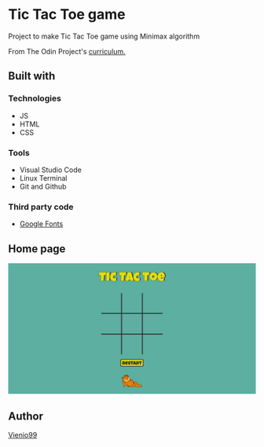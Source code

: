 <h1>Tic Tac Toe game</h1>
<p>Project to make Tic Tac Toe game using Minimax algorithm</p>
<p>From The Odin Project's <a href="https://www.theodinproject.com/paths/full-stack-javascript/courses/javascript/lessons/tic-tac-toe">curriculum.</a></p>

<h2>Built with</h2>
<h3>Technologies</h3>
  <ul>
    <li>JS</li>
    <li>HTML</li>
    <li>CSS</li>
  </ul> 
<h3>Tools</h3>
  <ul>
    <li>Visual Studio Code</li>
    <li>Linux Terminal</li>
    <li>Git and Github</li>
  </ul> 
<h3>Third party code</h3>
  <ul>
    <li><a href="https://fonts.google.com/">Google Fonts</a></li>
  </ul> 
<h2>Home page</h2>
<img src="img/Project.png"></img>
<h2>Author</h2>
<p><a href="https://github.com/Vienio99">Vienio99</a></p>
